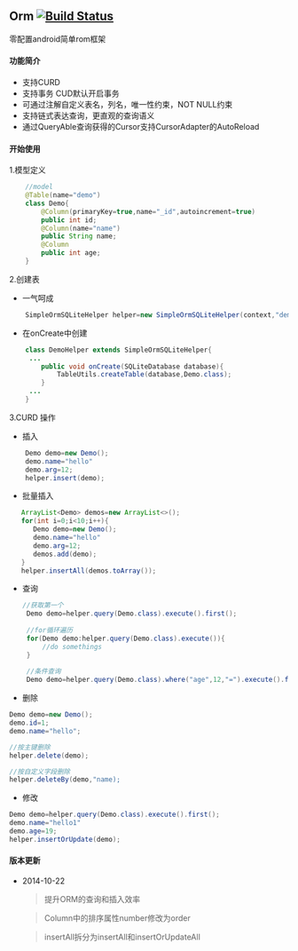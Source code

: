Orm [![Build Status](https://travis-ci.org/xbreezes/Orm.svg?branch=master)](https://travis-ci.org/xbreezes/Orm)
-----

零配置android简单rom框架

#### 功能简介

 * 支持CURD
 * 支持事务 CUD默认开启事务
 * 可通过注解自定义表名，列名，唯一性约束，NOT NULL约束
 * 支持链式表达查询，更直观的查询语义
 * 通过QueryAble查询获得的Cursor支持CursorAdapter的AutoReload

#### 开始使用 

1.模型定义

```java
    //model
    @Table(name="demo")
    class Demo{
        @Column(primaryKey=true,name="_id",autoincrement=true)
        public int id;
        @Column(name="name")
        public String name;
        @Column
        public int age;
    }
```

2.创建表

 * 一气呵成
 
```java
    SimpleOrmSQLiteHelper helper=new SimpleOrmSQLiteHelper(context,"demo.db",1,Demo.class);
```

 * 在onCreate中创建
 
```java
    class DemoHelper extends SimpleOrmSQLiteHelper{
     ...
        public void onCreate(SQLiteDatabase database){
            TableUtils.createTable(database,Demo.class);
        }
     ...
    }
```

3.CURD 操作

 * 插入

```java
    Demo demo=new Demo();
    demo.name="hello"
    demo.arg=12;
    helper.insert(demo);
```

 * 批量插入

 ```java
    ArrayList<Demo> demos=new ArrayList<>();
    for(int i=0;i<10;i++){
       Demo demo=new Demo();
       demo.name="hello"
       demo.arg=12;
       demos.add(demo);
    }
    helper.insertAll(demos.toArray());
 ```

 * 查询

    ```java
    //获取第一个
     Demo demo=helper.query(Demo.class).execute().first();
     
     //for循环遍历
     for(Demo demo:helper.query(Demo.class).execute()){
         //do somethings
     }
     
     //条件查询
     Demo demo=helper.query(Demo.class).where("age",12,"=").execute().first();
    ```

 * 删除

 ```java
 Demo demo=new Demo();
 demo.id=1;
 demo.name="hello";
 
 //按主键删除
 helper.delete(demo);
 
 //按自定义字段删除
 helper.deleteBy(demo,"name);
 ```

 * 修改

 ```java
 Demo demo=helper.query(Demo.class).execute().first();
 demo.name="hello1"
 demo.age=19;
 helper.insertOrUpdate(demo);
 ```

#### 版本更新

  * 2014-10-22
  
    >提升ORM的查询和插入效率
  
    >Column中的排序属性number修改为order

    >insertAll拆分为insertAll和insertOrUpdateAll
    
